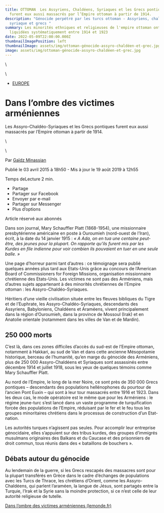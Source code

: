 ```yaml
---
title: OTTOMAN  Les Assyriens, Chaldéens, Syriaques et les Grecs pontiques
  furent eux aussi massacrés par l’Empire ottoman à partir de 1914.
description: "Génocide perpétré par les turcs ottoman - Assyriens, chaldéens,
  syriaque et grecs "
summary: Les minorités ethniques et religieuses de l'empire ottoman ont été
  liquidées systématiquement entre 1914 et 1923
date: 2022-05-09T22:00:00.000Z
thumbnailImagePosition: left
thumbnailImage: assets/img/ottoman-génocide-assyro-chaldéen-et-grec.jpg
image: assets/img/ottoman-génocide-assyro-chaldéen-et-grec.jpg
---
```

<!--StartFragment-->



<!--EndFragment-->\
\
<!--StartFragment-->

* [EUROPE](https://www.lemonde.fr/europe/)

# Dans l’ombre des victimes arméniennes

Les Assyro-Chaldéo-Syriaques et les Grecs pontiques furent eux aussi massacrés par l’Empire ottoman à partir de 1914.

<!--EndFragment-->\
\
<!--StartFragment-->

Par [Gaïdz Minassian](https://www.lemonde.fr/signataires/gaidz-minassian/)

Publié le 03 avril 2015 à 18h50 - Mis à jour le 19 août 2019 à 12h55 

Temps deLecture 2 min.

* Partage
* Partager sur Facebook
* Envoyer par e-mail
* Partager sur Messenger
* Plus d’options

Article réservé aux abonnés

Dans son journal, Mary Schauffler Platt (1868-1954), une missionnaire presbytérienne américaine en poste à Ouroumieh (nord-ouest de l’Iran), écrit, à la date du 14 janvier 1915 : *« A Ada, on en tua une centaine peut-être, des jeunes pour la plupart. On rapporte qu’ils furent mis par les Kurdes en file indienne pour voir combien ils pouvaient en tuer en une seule balle. »*

Une page d’horreur parmi tant d’autres : ce témoignage sera publié quelques années plus tard aux Etats-Unis grâce au concours de l’American Board of Commissioners for Foreign Missions, organisation missionnaire chrétienne des Etats-Unis. Les victimes ne sont pas des Arméniens, mais d’autres sujets appartenant à des minorités chrétiennes de l’Empire ottoman : les Assyro-Chaldéo-Syriaques.

Héritiers d’une vieille civilisation située entre les fleuves bibliques du Tigre et de l’Euphrate, les Assyro-Chaldéo-Syriaques, descendants des Assyriens, Babyloniens, Chaldéens et Araméens, vivent principalement dans la région d’Ouroumieh, dans la province de Mossoul (Irak) et en Anatolie orientale (notamment dans les villes de Van et de Mardin).

## 250 000 morts

C’est là, dans ces zones difficiles d’accès du sud-est de l’Empire ottoman, notamment à Hakkari, au sud de Van et dans cette ancienne Mésopotamie historique, berceau de l’humanité, qu’en marge du génocide des Arméniens, plus de 250 000 Assyro-Chaldéens et Syriaques sont assassinés entre décembre 1914 et juillet 1918, sous les yeux de quelques témoins comme Mary Schauffler Platt.

Au nord de l’Empire, le long de la mer Noire, ce sont près de 350 000 Grecs pontiques – descendants des populations hellénophones du pourtour de l’ancien Pont Euxin – qui sont à leur tour massacrés entre 1916 et 1923. Dans les deux cas, le mode opératoire est le même que pour les Arméniens : le régime jeune-turc s’est lancé dans un vaste programme de turquification forcée des populations de l’Empire, réduisant par le fer et le feu tous les groupes minoritaires chrétiens dans le processus de construction d’un Etat-nation.

Les autorités turques n’agissent pas seules. Pour accomplir leur entreprise génocidaire, elles s’appuient sur des tribus kurdes, des groupes d’immigrés musulmans originaires des Balkans et du Caucase et des prisonniers de droit commun, tous réunis dans des « bataillons de bouchers ».

## Débats autour du génocide

Au lendemain de la guerre, si les Grecs rescapés des massacres sont pour la plupart transférés en Grèce dans le cadre d’échanges de populations avec les Turcs de Thrace, les chrétiens d’Orient, comme les Assyro-Chaldéens, qui parlent l’araméen, la langue de Jésus, sont partagés entre la Turquie, l’Irak et la Syrie sans la moindre protection, si ce n’est celle de leur autorité religieuse de tutelle.

[Dans l’ombre des victimes arméniennes (lemonde.fr)](https://www.lemonde.fr/europe/article/2015/04/21/dans-l-ombre-des-victimes-armeniennes_4620186_3214.html)